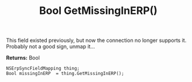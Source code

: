 ﻿---
uid: crmscript_ref_NSErpSyncFieldMapping_GetMissingInERP
title: Bool GetMissingInERP()
intellisense: NSErpSyncFieldMapping.GetMissingInERP
keywords: NSErpSyncFieldMapping, GetMissingInERP
so.topic: reference
---

This field existed previously, but now the connection no longer supports it. Probably not a good sign, unmap it...

**Returns:** Bool


```crmscript
NSErpSyncFieldMapping thing;
Bool missingInERP  = thing.GetMissingInERP();
```


